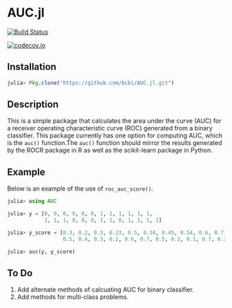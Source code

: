 # AUC.jl

[![Build Status](https://travis-ci.org/bcbi/AUC.jl.svg?branch=master)](https://travis-ci.org/bcbi/AUC.jl)

[![codecov.io](http://codecov.io/github/bcbi/AUC.jl/coverage.svg?branch=master)](http://codecov.io/github/bcbi/AUC.jl?branch=master)

## Installation
```julia
julia> Pkg.clone("https://github.com/bcbi/AUC.jl.git")
```


## Description
This is a simple package that calculates the area under the curve (AUC) for a receiver operating characteristic curve (ROC) generated from a binary classifier. This package currently has one option for computing AUC, which is the `auc()` function.The `auc()` function should mirror the results generated by the ROCR package in R as well as the scikit-learn package in Python.


## Example
Below is an example of the use of `roc_auc_score()`.

```julia
julia> using AUC

julia> y = [0, 0, 0, 0, 0, 0, 1, 1, 1, 1, 1, 1,
            1, 1, 1, 0, 0, 0, 1, 1, 0, 1, 1, 1, 1]

julia> y_score = [0.3, 0.2, 0.3, 0.23, 0.5, 0.34, 0.45, 0.54, 0.6, 0.7, 0.8, 0.65,
                  0.5, 0.4, 0.3, 0.2, 0.6, 0.7, 0.5, 0.2, 0.1, 0.7, 0.2, 0.7, 0.4]

julia> auc(y, y_score)
```

## To Do
 1. Add alternate methods of calcuating AUC for binary classifier.
 2. Add methods for multi-class problems.
